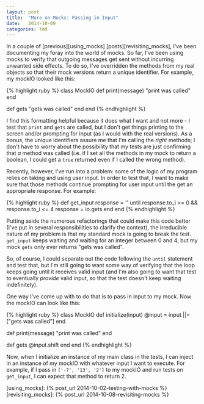 ```yaml
---
layout: post
title:  "More on Mocks: Passing in Input"
date:   2014-10-09 
categories: tdd
--- 
```


In a couple of [previous][using_mocks] [posts][revisiting_mocks], I've been documenting my foray into the world of mocks. So far, I've been using mocks to verify that outgoing messages get sent without incurring unwanted side effects. To do so, I've overridden the methods from my real objects so that their mock versions return a unique identifier. For example, my mockIO looked like this:

{% highlight ruby %}
class MockIO
  def print(message)
    "print was called"
  end

  def gets
    "gets was called"
  end
end
{% endhighlight %}

I find this formatting helpful because it does what I want and not more - I test that `print` and `gets` are called, but I don't get things printing to the screen and/or prompting for input (as I would with the real versions). As a bonus, the unique identifiers assure me that I'm calling the *right* methods; I don't have to worry about the possibility that my tests are just confirming that *a* method was called (i.e. if I set all the methods in my mock to return a boolean, I could get a `true` returned even if I called the wrong method).

Recently, however, I've run into a problem: some of the logic of my program relies on taking and using user input. In order to test that, I want to make sure that those methods continue prompting for user input until the get an appropriate response. For example:

{% highlight ruby %}
def get_input
  response = ''
  until response.to_i >= 0 && response.to_i <= 4
    response = io.gets
  end
end
{% endhighlight %}

Putting aside the numerous refactorings that could make this code better (I've put in several responsibilities to clarify the context), the irreducible nature of my problem is that my standard mock is going to break the test. `get_input` keeps waiting and waiting for an integer between 0 and 4, but my mock `gets` only ever returns "gets was called".

So, of course, I could separate out the code following the `until` statement and test that, but I'm still going to want some way of verifying that the loop keeps going until it receives valid input (and I'm also going to want that test to eventually *provide* valid input, so that the test doesn't keep waiting indefinitely). 

One way I've come up with to do that is to pass in input to my mock. Now the mockIO can look like this:

{% highlight ruby %}
class MockIO
  def initialize(input)
    @input = input ||= ["gets was called"]
  end

  def print(message)
    "print was called"
  end

  def gets
    @input.shift
  end
end
{% endhighlight %}

Now, when I initialize an instance of my main class in the tests, I can inject in an instance of my mockIO with whatever input I want to execute. For example, if I pass in `['-7', '13', '2']` to my mockIO and run tests on `get_input`, I can expect that method to return 2. 

[using_mocks]: {% post_url 2014-10-02-testing-with-mocks %}
[revisiting_mocks]: {% post_url 2014-10-08-revisiting-mocks %}
